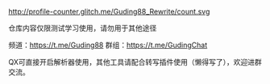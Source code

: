 http://profile-counter.glitch.me/Guding88_Rewrite/count.svg

仓库内容仅限测试学习使用，请勿用于其他途径

频道：https://t.me/Guding88 
群组：https://t.me/GudingChat 

QX可直接开启解析器使用，其他工具请配合转写插件使用（懒得写了），欢迎进群交流。
